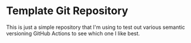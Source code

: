 # Template Git Repository

This is just a simple repository that I'm using to test out various semantic versioning GitHub Actions to see which one I like best.
